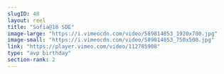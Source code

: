 ```yaml
---
slugID: 48 
layout: reel
title: "Sofia@18 SDE"
image-large: "https://i.vimeocdn.com/video/589814853_1920x700.jpg"
image-small: "https://i.vimeocdn.com/video/589814853_750x500.jpg"
link: "https://player.vimeo.com/video/112785908"
type: "avp birthday"
section-rank: 2
---
```

